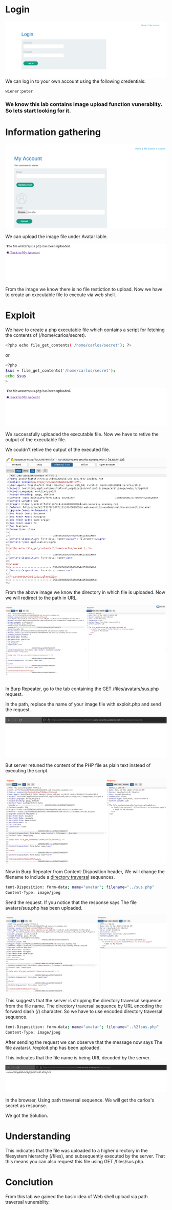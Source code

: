 # Login
![1_0](01.png)
We can log in to your own account using the following credentials: 
```bash
wiener:peter
```
### We know this lab contains image upload function vunerablity. So lets start looking for it.

# Information gathering

![2_0](02.png)

We can upload the image file under Avatar lable.

![3_0](03.png)

From the image we know there is no file restiction to upload. Now we have to create an executable file to execute via web shell.

# Exploit

We have to create a php executable file which contains a script for fetching the contents of (/home/carlos/secret).

```bash
<?php echo file_get_contents('/home/carlos/secret'); ?>
```
or
```bash 
<?php
$sus = file_get_contents('/home/carlos/secret');
echo $sus
>
```

![3_0](03.png)

We successfully uploaded the executable file. Now we have to retive the output of the executable file.

We couldn't retive the output of the executed file.

![4-1_0](04-1.png)

From the above image we know the directory in which file is uploaded. Now we will redirect to the path in URL.

![5_0](05.png)

In Burp Repeater, go to the tab containing the GET /files/avatars/sus.php request. 

In the path, replace the name of your image file with exploit.php and send the request. 

![4_0](04.png)

But server retuned the content of the PHP file as plain text instead of executing the script.

![0_6](06.png)

Now in Burp Repeater from Content-Disposition header, We will change the filename to include a [directory traversal](https://owasp.org/www-community/attacks/Path_Traversal) sequences.

```bash
tent-Disposition: form-data; name="avatar"; filename="../sus.php"
Content-Type: image/jpeg

```

Send the request. If you notice that the response says The file avatars/sus.php has been uploaded. 

![0_7](07.png)

This suggests that the server is stripping the directory traversal sequence from the file name. The directory traversal sequence by URL encoding the forward slash (/) character. So we have to use encoded directory traversal sequence.

```bash
tent-Disposition: form-data; name="avatar"; filename="..%2fsus.php"
Content-Type: image/jpeg
```


After sending the request we can observe that the message now says The file avatars/../exploit.php has been uploaded. 

This indicates that the file name is being URL decoded by the server.

![0_8](08.png)

In the browser, Using path traversal sequence. We will get the carlos's secret as response.

We got the Solution.

# Understanding
This indicates that the file was uploaded to a higher directory in the filesystem hierarchy (/files), and subsequently executed by the server. That this means you can also request this file using GET /files/sus.php.

# Conclution
From this lab we gained the basic idea of Web shell upload via path traversal vunerablity.